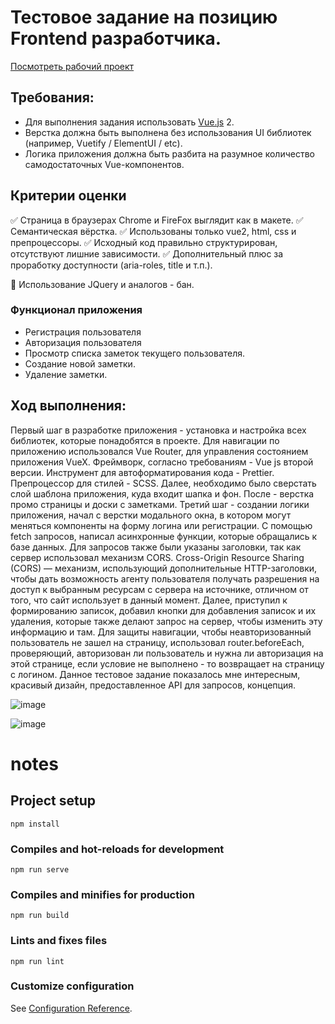 # Тестовое задание на позицию Frontend разработчика. 

[Посмотреть рабочий проект](https://notes-vue-ten.vercel.app/login)

## Требования:

- Для выполнения задания использовать [Vue.js](https://ru.vuejs.org/) 2.
- Верстка должна быть выполнена без использования UI библиотек (например, Vuetify / ElementUI / etc).
- Логика приложения должна быть разбита на разумное количество самодостаточных Vue-компонентов.
## Критерии оценки

✅ Страница в браузерах Chrome и FireFox выглядит как в макете.
✅ Семантическая вёрстка.
✅ Использованы только vue2, html, css и препроцессоры.
✅ Исходный код правильно структурирован, отсутствуют лишние зависимости.
✅ Дополнительный плюс за проработку доступности (aria-roles, title и т.п.).

🚫 Использование JQuery и аналогов - бан.

### Функционал приложения

- Регистрация пользователя
- Авторизация пользователя
- Просмотр списка заметок текущего пользователя.
- Создание новой заметки.
- Удаление заметки.

## Ход выполнения:
Первый шаг в разработке приложения - установка и настройка всех библиотек, которые понадобятся в проекте. Для навигации по приложению использовался Vue Router, для управления состоянием приложения VueX. Фреймворк, согласно требованиям - Vue js второй версии. Инструмент для автоформатирования кода - Prettier. Препроцессор для стилей - SCSS. Далее, необходимо было сверстать слой шаблона приложения, куда входит шапка и фон. После - верстка промо страницы и доски с заметками. Третий шаг - создании логики приложения, начал с верстки модального окна, в котором могут меняться компоненты на форму логина или регистрации. С помощью fetch запросов, написал асинхронные функции, которые обращались к базе данных. Для запросов также были указаны заголовки, так как сервер использовал механизм CORS. Cross-Origin Resource Sharing (CORS) — механизм, использующий дополнительные HTTP-заголовки, чтобы дать возможность агенту пользователя получать разрешения на доступ к выбранным ресурсам с сервера на источнике, отличном от того, что сайт использует в данный момент. Далее, приступил к формированию записок, добавил кнопки для добавления записок и их удаления, которые также делают запрос на сервер, чтобы изменить эту информацию и там. Для защиты навигации, чтобы неавторизованный пользователь не зашел на страницу, использовал router.beforeEach, проверяющий, авторизован ли пользователь и нужна ли авторизация на этой странице, если условие не выполнено - то возвращает на страницу с логином. 
Данное тестовое задание показалось мне интересным, красивый дизайн, предоставленное API для запросов, концепция. 

![image](https://github.com/Markelas/notes_vue/assets/95120171/3fd3a0fc-dccc-4ee9-bed4-03ebe64c578c)

![image](https://github.com/Markelas/notes_vue/assets/95120171/c88444de-b065-4307-8d85-9bc53caeb135)


# notes

## Project setup
```
npm install
```

### Compiles and hot-reloads for development
```
npm run serve
```

### Compiles and minifies for production
```
npm run build
```

### Lints and fixes files
```
npm run lint
```

### Customize configuration
See [Configuration Reference](https://cli.vuejs.org/config/).
